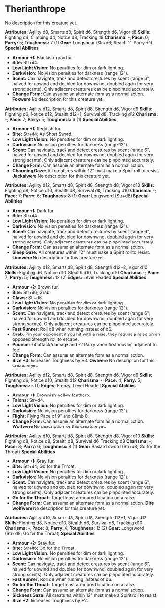 # Therianthrope

No description for this creature yet.

**Attributes:** Agility d8, Smarts d8, Spirit d6, Strength d6, Vigor d8
**Skills:** Fighting d4, Climbing d4, Notice d8, Tracking d8
**Charisma:** -; **Pace:** 6; **Parry:** 5; **Toughness:** 7 (1)
**Gear:** Longspear (Str+d6; Reach 1"; Parry +1)
**Special Abilities**

- **Armour +1:** Blackish-gray fur.
- **Bite:** Str+d4.
- **Low Light Vision:** No penalties for dim or dark lighting.
- **Darkvision:** No vision penalties for darkness (range 12").
- **Scent:** Can navigate, track and detect creatures by scent (range
6", halved for upwind and doubled for downwind, doubled again for very
strong scents). Only adjacent creatures can be pinpointed accurately.
- **Change Form:** Can assume an alternate form as a normal action.
**Foxwere**
No description for this creature yet.

**Attributes:** Agility d12, Smarts d8, Spirit d8, Strength d6, Vigor
d6
**Skills:** Fighting d6, Notice d12, Stealth d12+1, Survival d8,
Tracking d12
**Charisma:** -; **Pace:** 7; **Parry:** 5; **Toughness:** 6 (1)
**Special Abilities**

- **Armour +1:** Reddish fur.
- **Bite:** Str+d4; As Short Sword.
- **Low Light Vision:** No penalties for dim or dark lighting.
- **Darkvision:** No vision penalties for darkness (range 12").
- **Scent:** Can navigate, track and detect creatures by scent (range
6", halved for upwind and doubled for downwind, doubled again for very
strong scents). Only adjacent creatures can be pinpointed accurately.
- **Change Form:** Can assume an alternate form as a normal action.
- **Charming Gaze:** All creatures within 12" must make a Spirit roll
to resist.
**Jackalwere**
No description for this creature yet.

**Attributes:** Agility d12, Smarts d8, Spirit d8, Strength d8, Vigor
d10
**Skills:** Fighting d8, Notice d10, Stealth d8, Survival d8, Tracking
d10
**Charisma:** -; **Pace:** 7; **Parry:** 6; **Toughness:** 8 (1)
**Gear:** Longsword (Str+d8)
**Special Abilities**

- **Armour +1:** Dark fur.
- **Bite:** Str+d4.
- **Low Light Vision:** No penalties for dim or dark lighting.
- **Darkvision:** No vision penalties for darkness (range 12").
- **Scent:** Can navigate, track and detect creatures by scent (range
6", halved for upwind and doubled for downwind, doubled again for very
strong scents). Only adjacent creatures can be pinpointed accurately.
- **Change Form:** Can assume an alternate form as a normal action.
- **Sleep Gaze:** All creatures within 12" must make a Spirit roll to
resist.
**Lionwere**
No description for this creature yet.

**Attributes:** Agility d12, Smarts d8, Spirit d8, Strength d12+2, Vigor
d10
**Skills:** Fighting d6, Notice d10, Stealth d10, Tracking d10
**Charisma:** -; **Pace:** 7; **Parry:** 5; **Toughness:** 12 (2)
**Edges:** Level Headed
**Special Abilities**

- **Armour +2:** Brown fur.
- **Bite:** Str+d6; Grab.
- **Claws:** Str+d6.
- **Low Light Vision:** No penalties for dim or dark lighting.
- **Darkvision:** No vision penalties for darkness (range 12").
- **Scent:** Can navigate, track and detect creatures by scent (range
6", halved for upwind and doubled for downwind, doubled again for very
strong scents). Only adjacent creatures can be pinpointed accurately.
- **Fast Runner:** Roll d8 when running instead of d6.
- **Grab:** Pin your opponent if you hit with a raise, they require a
raise on an opposed Strength roll to escape.
- **Pounce:** +4 attack/damage and -2 Parry when first moving adjacent
to foe.
- **Change Form:** Can assume an alternate form as a normal action.
- **Size +3:** Increases Toughness by +3.
**Owlwere**
No description for this creature yet.

**Attributes:** Agility d12, Smarts d8, Spirit d8, Strength d6, Vigor
d6
**Skills:** Fighting d6, Notice d10, Stealth d12
**Charisma:** -; **Pace:** 4; **Parry:** 5; **Toughness:** 6 (1)
**Edges:** Frenzy, Level Headed
**Special Abilities**

- **Armour +1:** Brownish-yellow feathers.
- **Talons:** Str+d4.
- **Low Light Vision:** No penalties for dim or dark lighting.
- **Darkvision:** No vision penalties for darkness (range 12").
- **Flight:** Flying Pace of 9" and Climb 0.
- **Change Form:** Can assume an alternate form as a normal action.
**Wolfwere**
No description for this creature yet.

**Attributes:** Agility d10, Smarts d8, Spirit d8, Strength d8, Vigor
d10
**Skills:** Fighting d8, Notice d8, Stealth d8, Survival d6, Tracking
d8
**Charisma:** -; **Pace:** 8; **Parry:** 6; **Toughness:** 8 (1)
**Gear:** Bastard sword (Str+d8; Go for the Throat)
**Special Abilities**

- **Armour +1:** Gray fur.
- **Bite:** Str+d4; Go for the Throat.
- **Low Light Vision:** No penalties for dim or dark lighting.
- **Darkvision:** No vision penalties for darkness (range 12").
- **Scent:** Can navigate, track and detect creatures by scent (range
6", halved for upwind and doubled for downwind, doubled again for very
strong scents). Only adjacent creatures can be pinpointed accurately.
- **Go for the Throat:** Target least armoured location on a raise.
- **Change Form:** Can assume an alternate form as a normal action.
**Dire wolfwere**
No description for this creature yet.

**Attributes:** Agility d10, Smarts d8, Spirit d8, Strength d12+1, Vigor
d12
**Skills:** Fighting d8, Notice d10, Stealth d6, Survival d6, Tracking
d10
**Charisma:** -; **Pace:** 8; **Parry:** 6; **Toughness:** 12 (2)
**Gear:** Longsword (Str+d8; Go for the Throat)
**Special Abilities**

- **Armour +2:** Gray fur.
- **Bite:** Str+d6; Go for the Throat.
- **Low Light Vision:** No penalties for dim or dark lighting.
- **Darkvision:** No vision penalties for darkness (range 12").
- **Scent:** Can navigate, track and detect creatures by scent (range
6", halved for upwind and doubled for downwind, doubled again for very
strong scents). Only adjacent creatures can be pinpointed accurately.
- **Fast Runner:** Roll d8 when running instead of d6.
- **Go for the Throat:** Target least armoured location on a raise.
- **Change Form:** Can assume an alternate form as a normal action.
- **Sickness Gaze:** All creatures within 12" must make a Spirit roll
to resist.
- **Size +2:** Increases Toughness by +2.
